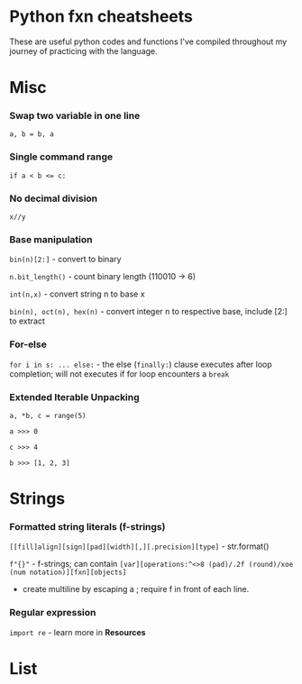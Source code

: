 # Python fxn cheatsheets
These are useful python codes and functions I've compiled throughout my journey of practicing with the language.

# Misc

### Swap two variable in one line
`a, b = b, a`

### Single command range
`if a < b <= c:`

### No decimal division
`x//y`

### Base manipulation
`bin(n)[2:]` - convert to binary

`n.bit_length()` - count binary length (110010 -> 6)

`int(n,x)` - convert string n to base x

`bin(n), oct(n), hex(n)` - convert integer n to respective base, include [2:] to extract

### For-else
`for i in s: ... else:` - the else (`finally:`) clause executes after loop completion; will not executes if for loop encounters a `break`

### Extended Iterable Unpacking
`a, *b, c = range(5)`

`a >>> 0`

`c >>> 4`

`b >>> [1, 2, 3]`

# Strings

### Formatted string literals (f-strings)
`[[fill]align][sign][pad][width][,][.precision][type]` - str.format()

`f"{}"` - f-strings; can contain `[var][operations:^<>8 (pad)/.2f (round)/xoe (num notation)][fxn][objects]`

- create multiline by escaping a \; require f in front of each line.

### Regular expression
`import re` - learn more in **Resources** 

# List